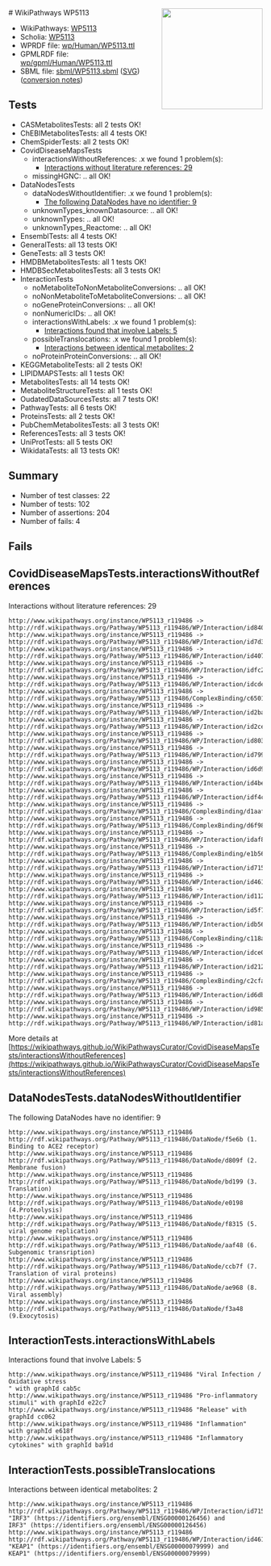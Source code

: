 <img style="float: right; width: 200px" src="../logo.png" />
# WikiPathways WP5113

* WikiPathways: [WP5113](https://identifiers.org/wikipathways:WP5113)
* Scholia: [WP5113](https://scholia.toolforge.org/wikipathways/WP5113)
* WPRDF file: [wp/Human/WP5113.ttl](../wp/Human/WP5113.ttl)
* GPMLRDF file: [wp/gpml/Human/WP5113.ttl](../wp/gpml/Human/WP5113.ttl)
* SBML file: [sbml/WP5113.sbml](../sbml/WP5113.sbml) ([SVG](../sbml/WP5113.svg)) ([conversion notes](../sbml/WP5113.txt))

## Tests
* CASMetabolitesTests: all 2 tests OK!
* ChEBIMetabolitesTests: all 4 tests OK!
* ChemSpiderTests: all 2 tests OK!
* CovidDiseaseMapsTests
    * interactionsWithoutReferences: .x we found 1 problem(s):
        * [Interactions without literature references: 29](#9701cd09)
    * missingHGNC: .. all OK!
* DataNodesTests
    * dataNodesWithoutIdentifier: .x we found 1 problem(s):
        * [The following DataNodes have no identifier: 9](#d2d32fa8)
    * unknownTypes_knownDatasource: .. all OK!
    * unknownTypes: .. all OK!
    * unknownTypes_Reactome: .. all OK!
* EnsemblTests: all 4 tests OK!
* GeneralTests: all 13 tests OK!
* GeneTests: all 3 tests OK!
* HMDBMetabolitesTests: all 1 tests OK!
* HMDBSecMetabolitesTests: all 3 tests OK!
* InteractionTests
    * noMetaboliteToNonMetaboliteConversions: .. all OK!
    * noNonMetaboliteToMetaboliteConversions: .. all OK!
    * noGeneProteinConversions: .. all OK!
    * nonNumericIDs: .. all OK!
    * interactionsWithLabels: .x we found 1 problem(s):
        * [Interactions found that involve Labels: 5](#630d267c)
    * possibleTranslocations: .x we found 1 problem(s):
        * [Interactions between identical metabolites: 2](#d59038c5)
    * noProteinProteinConversions: .. all OK!
* KEGGMetaboliteTests: all 2 tests OK!
* LIPIDMAPSTests: all 1 tests OK!
* MetabolitesTests: all 14 tests OK!
* MetaboliteStructureTests: all 1 tests OK!
* OudatedDataSourcesTests: all 7 tests OK!
* PathwayTests: all 6 tests OK!
* ProteinsTests: all 2 tests OK!
* PubChemMetabolitesTests: all 3 tests OK!
* ReferencesTests: all 3 tests OK!
* UniProtTests: all 5 tests OK!
* WikidataTests: all 13 tests OK!


## Summary

* Number of test classes: 22
* Number of tests: 102
* Number of assertions: 204
* Number of fails: 4

## Fails

<a name="9701cd09" />

## CovidDiseaseMapsTests.interactionsWithoutReferences

Interactions without literature references: 29
```
http://www.wikipathways.org/instance/WP5113_r119486 -> http://rdf.wikipathways.org/Pathway/WP5113_r119486/WP/Interaction/id84003b63
http://www.wikipathways.org/instance/WP5113_r119486 -> http://rdf.wikipathways.org/Pathway/WP5113_r119486/WP/Interaction/id7d319e35
http://www.wikipathways.org/instance/WP5113_r119486 -> http://rdf.wikipathways.org/Pathway/WP5113_r119486/WP/Interaction/id407b4cba
http://www.wikipathways.org/instance/WP5113_r119486 -> http://rdf.wikipathways.org/Pathway/WP5113_r119486/WP/Interaction/idfc2d23ef
http://www.wikipathways.org/instance/WP5113_r119486 -> http://rdf.wikipathways.org/Pathway/WP5113_r119486/WP/Interaction/idcdee20b6
http://www.wikipathways.org/instance/WP5113_r119486 -> http://rdf.wikipathways.org/Pathway/WP5113_r119486/ComplexBinding/c6501
http://www.wikipathways.org/instance/WP5113_r119486 -> http://rdf.wikipathways.org/Pathway/WP5113_r119486/WP/Interaction/id2ba69e50
http://www.wikipathways.org/instance/WP5113_r119486 -> http://rdf.wikipathways.org/Pathway/WP5113_r119486/WP/Interaction/id2ce067d0
http://www.wikipathways.org/instance/WP5113_r119486 -> http://rdf.wikipathways.org/Pathway/WP5113_r119486/WP/Interaction/id80337e77
http://www.wikipathways.org/instance/WP5113_r119486 -> http://rdf.wikipathways.org/Pathway/WP5113_r119486/WP/Interaction/id799a92c8
http://www.wikipathways.org/instance/WP5113_r119486 -> http://rdf.wikipathways.org/Pathway/WP5113_r119486/WP/Interaction/id6d9630e
http://www.wikipathways.org/instance/WP5113_r119486 -> http://rdf.wikipathways.org/Pathway/WP5113_r119486/WP/Interaction/id4bed82f3
http://www.wikipathways.org/instance/WP5113_r119486 -> http://rdf.wikipathways.org/Pathway/WP5113_r119486/WP/Interaction/idf4c13a25
http://www.wikipathways.org/instance/WP5113_r119486 -> http://rdf.wikipathways.org/Pathway/WP5113_r119486/ComplexBinding/d1aaf
http://www.wikipathways.org/instance/WP5113_r119486 -> http://rdf.wikipathways.org/Pathway/WP5113_r119486/ComplexBinding/d6f98
http://www.wikipathways.org/instance/WP5113_r119486 -> http://rdf.wikipathways.org/Pathway/WP5113_r119486/WP/Interaction/idaf8188bc
http://www.wikipathways.org/instance/WP5113_r119486 -> http://rdf.wikipathways.org/Pathway/WP5113_r119486/ComplexBinding/e1b56
http://www.wikipathways.org/instance/WP5113_r119486 -> http://rdf.wikipathways.org/Pathway/WP5113_r119486/WP/Interaction/id715b17be
http://www.wikipathways.org/instance/WP5113_r119486 -> http://rdf.wikipathways.org/Pathway/WP5113_r119486/WP/Interaction/id461dc676
http://www.wikipathways.org/instance/WP5113_r119486 -> http://rdf.wikipathways.org/Pathway/WP5113_r119486/WP/Interaction/id11298a73
http://www.wikipathways.org/instance/WP5113_r119486 -> http://rdf.wikipathways.org/Pathway/WP5113_r119486/WP/Interaction/id5f742b09
http://www.wikipathways.org/instance/WP5113_r119486 -> http://rdf.wikipathways.org/Pathway/WP5113_r119486/WP/Interaction/idb56611eb
http://www.wikipathways.org/instance/WP5113_r119486 -> http://rdf.wikipathways.org/Pathway/WP5113_r119486/ComplexBinding/c118a
http://www.wikipathways.org/instance/WP5113_r119486 -> http://rdf.wikipathways.org/Pathway/WP5113_r119486/WP/Interaction/idce0e5551
http://www.wikipathways.org/instance/WP5113_r119486 -> http://rdf.wikipathways.org/Pathway/WP5113_r119486/WP/Interaction/id212b2183
http://www.wikipathways.org/instance/WP5113_r119486 -> http://rdf.wikipathways.org/Pathway/WP5113_r119486/ComplexBinding/c2cfa
http://www.wikipathways.org/instance/WP5113_r119486 -> http://rdf.wikipathways.org/Pathway/WP5113_r119486/WP/Interaction/id6db3f655
http://www.wikipathways.org/instance/WP5113_r119486 -> http://rdf.wikipathways.org/Pathway/WP5113_r119486/WP/Interaction/id985cf82a
http://www.wikipathways.org/instance/WP5113_r119486 -> http://rdf.wikipathways.org/Pathway/WP5113_r119486/WP/Interaction/id81a62627
```

More details at [https://wikipathways.github.io/WikiPathwaysCurator/CovidDiseaseMapsTests/interactionsWithoutReferences](https://wikipathways.github.io/WikiPathwaysCurator/CovidDiseaseMapsTests/interactionsWithoutReferences)

<a name="d2d32fa8" />

## DataNodesTests.dataNodesWithoutIdentifier

The following DataNodes have no identifier: 9
```
http://www.wikipathways.org/instance/WP5113_r119486 http://rdf.wikipathways.org/Pathway/WP5113_r119486/DataNode/f5e6b (1. Binding to ACE2 receptor)
http://www.wikipathways.org/instance/WP5113_r119486 http://rdf.wikipathways.org/Pathway/WP5113_r119486/DataNode/d809f (2. Membrane fusion)
http://www.wikipathways.org/instance/WP5113_r119486 http://rdf.wikipathways.org/Pathway/WP5113_r119486/DataNode/bd199 (3. Translation)
http://www.wikipathways.org/instance/WP5113_r119486 http://rdf.wikipathways.org/Pathway/WP5113_r119486/DataNode/e0198 (4.Proteolysis)
http://www.wikipathways.org/instance/WP5113_r119486 http://rdf.wikipathways.org/Pathway/WP5113_r119486/DataNode/f8315 (5. viral genome replication)
http://www.wikipathways.org/instance/WP5113_r119486 http://rdf.wikipathways.org/Pathway/WP5113_r119486/DataNode/aaf48 (6. Subgenomic transription)
http://www.wikipathways.org/instance/WP5113_r119486 http://rdf.wikipathways.org/Pathway/WP5113_r119486/DataNode/ccb7f (7. Translation of viral proteins)
http://www.wikipathways.org/instance/WP5113_r119486 http://rdf.wikipathways.org/Pathway/WP5113_r119486/DataNode/ae968 (8. Viral assembly)
http://www.wikipathways.org/instance/WP5113_r119486 http://rdf.wikipathways.org/Pathway/WP5113_r119486/DataNode/f3a48 (9.Exocytosis)
```

<a name="630d267c" />

## InteractionTests.interactionsWithLabels

Interactions found that involve Labels: 5
```
http://www.wikipathways.org/instance/WP5113_r119486 "Viral Infection /
Oxidative stress
" with graphId cab5c
http://www.wikipathways.org/instance/WP5113_r119486 "Pro-inflammatory stimuli" with graphId e22c7
http://www.wikipathways.org/instance/WP5113_r119486 "Release" with graphId cc062
http://www.wikipathways.org/instance/WP5113_r119486 "Inflammation" with graphId e618f
http://www.wikipathways.org/instance/WP5113_r119486 "Inflammatory cytokines" with graphId ba91d
```

<a name="d59038c5" />

## InteractionTests.possibleTranslocations

Interactions between identical metabolites: 2
```
http://www.wikipathways.org/instance/WP5113_r119486 http://rdf.wikipathways.org/Pathway/WP5113_r119486/WP/Interaction/id715b17be "IRF3" (https://identifiers.org/ensembl/ENSG00000126456) and 
IRF3" (https://identifiers.org/ensembl/ENSG00000126456)
http://www.wikipathways.org/instance/WP5113_r119486 http://rdf.wikipathways.org/Pathway/WP5113_r119486/WP/Interaction/id461dc676 "KEAP1" (https://identifiers.org/ensembl/ENSG00000079999) and 
KEAP1" (https://identifiers.org/ensembl/ENSG00000079999)
```

